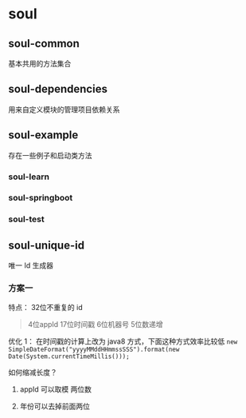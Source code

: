 # soul

## soul-common

基本共用的方法集合

## soul-dependencies

用来自定义模块的管理项目依赖关系

## soul-example
存在一些例子和启动类方法
### soul-learn

### soul-springboot

### soul-test

## soul-unique-id
唯一 Id 生成器
### 方案一
特点：
32位不重复的 id

> 4位appId  17位时间戳  6位机器号  5位数递增

优化 1：
在时间戳的计算上改为 java8 方式，下面这种方式效率比较低
```new SimpleDateFormat("yyyyMMddHHmmssSSS").format(new Date(System.currentTimeMillis()));```

如何缩减长度？

1. appId 可以取模 两位数

2. 年份可以去掉前面两位



